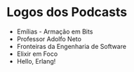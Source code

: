 # Logos dos Podcasts

- Emílias - Armação em Bits
- Professor Adolfo Neto
- Fronteiras da Engenharia de Software
- Elixir em Foco
- Hello, Erlang!